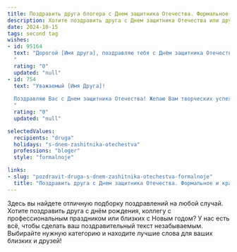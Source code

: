 ```yaml
---
title: Поздравить друга блогера с Днем защитника Отечества. Формальное и красивое
description: Хотите поздравить друга с Днем защитника Отечества или другим праздником? Наш ИИ создаст незабываемое поздравление, а вы обязательно выделитесь среди других.  
date: 2024-10-15
tags: second tag
wishes:
- id: 95164
  text: "Дорогой [Имя друга], поздравляю тебя с Днём защитника Отечества! Желаю тебе творческих успехов в твоей блогерской деятельности,  неиссякаемой энергии,  новых интересных проектов и, конечно же,  крепкого здоровья и благополучия. Пусть все твои начинания будут успешными, а жизнь наполнена радостью и яркими моментами.
  "
  rating: "0"
  updated: "null"
- id: 754
  text: "Уважаемый [Имя Друга]!
  
  Поздравляю Вас с Днем защитника Отечества! Желаю Вам творческих успехов на блогерском поприще, неиссякаемого вдохновения и благодарных подписчиков. Пусть Ваша деятельность будет наполнена смелостью, решительностью и благородством – качествами настоящего защитника!
  "
  rating: "0"
  updated: "null"

selectedValues:
  recipients: "druga"
  holidays: "s-dnem-zashitnika-otechestva"
  professions: "bloger"
  style: "formalnoje"

links:
- slug: "pozdravit-druga-s-dnem-zashitnika-otechestva-formalnoje"
  title: "Поздравить друга с Днем защитника Отечества. Формальное и красивое"
---
```


Здесь вы найдете отличную подборку поздравлений на любой случай.
Хотите поздравить друга с днём рождения, коллегу с профессиональным праздником или близких с Новым годом? У нас есть всё, чтобы сделать ваш поздравительный текст незабываемым. Выбирайте нужную категорию и находите лучшие слова для ваших близких и друзей!
